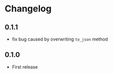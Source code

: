Changelog
=========

0.1.1
-----

- fix bug caused by overwriting `to_json` method

0.1.0
-----

- First release